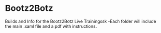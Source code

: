 # Bootz2Botz
Builds and Info for the Bootz2Botz Live Trainingssk
-Each folder will include the main .xaml file and a pdf with instructions.
